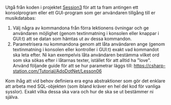 Utgå från koden i projektet [Session3](Session3) för att ta fram antingen ett konsolprogram eller ett GUI-program som ger användaren tillgång till er musikdatabas:

1. Välj några av kommandona från förra lektionens övningar och ge användaren möjlighet (genom textinmatning i konsolen eller knappar i GUI:t) att se datan som hämtas ut av dessa kommandon.
2. Parametrisera nu kommandona genom att låta användaren ange (genom textinmatning i konsolen eller kontroller i GUI:t) exakt vad kommandot ska leta efter. Ni kan exempelvis låta användaren bestämma vilket ord som ska sökas efter i låtarnas texter, istället för att alltid ha "love". Använd följande guide för att se hur parametrar läggs till: https://csharp-station.com/Tutorial/AdoDotNet/Lesson06

Kom ihåg att vid behov definiera era egna abstraktioner som gör det enklare att arbeta med SQL-objekten (som ibland kräver en hel del kod för vanliga sysslor). Exakt vilka dessa ska vara och hur de ska se ut bestämmer ni själva.
